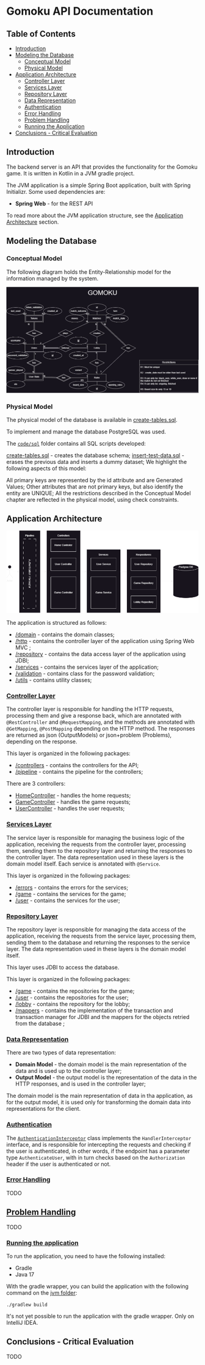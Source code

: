 # Gomoku API Documentation

## Table of Contents

* [Introduction](#introduction)
* [Modeling the Database](#modeling-the-database)
    * [Conceptual Model](#conceptual-model)
    * [Physical Model](#physical-model)
* [Application Architecture](#application-architecture)
    * [Controller Layer](#controller-layer)
    * [Services Layer](#services-layer)
    * [Repository Layer](#repository-layer)
    * [Data Representation](#data-representation)
    * [Authentication](#authentication)
    * [Error Handling](#error-handling)
    * [Problem Handling](#problem-handling)
    * [Running the Application](#running-the-application)
* [Conclusions - Critical Evaluation](#conclusions---critical-evaluation)

## Introduction

The backend server is an API that provides the functionality for the Gomoku game.
It is written in Kotlin in a JVM gradle project.

The JVM application is a simple Spring Boot application, built with Spring Initializr.
Some used dependencies are:

* **Spring Web** - for the REST API

To read more about the JVM application structure, see the [Application Architecture](#application-architecture)
section.

## Modeling the Database

### Conceptual Model

The following diagram holds the Entity-Relationship model for the information managed by the system.

![ER Diagram](../docs/diagrams/EA_Model-diagram.jpg)

### Physical Model

The physical model of the database is available in [create-tables.sql](../code/jvm/src/sql/create-tables.sql).

To implement and manage the database PostgreSQL was used.

The [`code/sql`](../code/jvm/src/sql) folder contains all SQL scripts developed:

[create-tables.sql](../code/jvm/src/sql/create-tables.sql) - creates the database schema;
[insert-test-data.sql](../code/jvm/src/sql/insert-test-data.sql) - erases the previous data and inserts a dummy dataset;
We highlight the following aspects of this model:

All primary keys are represented by the id attribute and are Generated Values;
Other attributes that are not primary keys, but also identify the entity are UNIQUE;
All the restrictions described in the Conceptual Model chapter are reflected in the physical model, using check constraints.


## Application Architecture

![Application architecture](diagrams/Backend-diagram-Page-5.drawio.png)

The application is structured as follows:

- [/domain](../code/jvm/src/main/kotlin/gomoku/server/domain) - contains the domain classes;
- [/http](../code/jvm/src/main/kotlin/gomoku/server/http) - contains the controller layer of the application using Spring Web MVC ;
- [/repository](../code/jvm/src/main/kotlin/gomoku/server/repository) - contains the data access layer of the application using JDBI;
- [/services](../code/jvm/src/main/kotlin/gomoku/server/services) - contains the services layer of the application;
- [/validation](../code/jvm/src/main/kotlin/gomoku/server/validation) - contains class for the password validation;
- [/utils](../code/jvm/src/main/kotlin/gomoku/utils) - contains utility classes;

### [Controller Layer](../code/jvm/src/main/kotlin/gomoku/server/http)

The controller layer is responsible for handling the HTTP requests, processing them and give a response back, which are 
annotated with `@RestController` and `@RequestMapping`, and the methods are annotated with `@GetMapping`, `@PostMapping`
depending on the HTTP method. The responses are returned as json (OutputModels) or json+problem (Problems), depending on
the response.

This layer is organized in the following packages:
- [/controllers](../code/jvm/src/main/kotlin/gomoku/server/http/controllers) - contains the controllers for the API;
- [/pipeline](../code/jvm/src/main/kotlin/gomoku/server/http/pipeline) - contains the pipeline for the controllers;

There are 3 controllers:
- [HomeController](../code/jvm/src/main/kotlin/gomoku/server/http/controllers/HomeController.kt) - handles the home requests;
- [GameController](../code/jvm/src/main/kotlin/gomoku/server/http/controllers/game/GameController.kt) - handles the game requests;
- [UserController](../code/jvm/src/main/kotlin/gomoku/server/http/controllers/user/UserController.kt) - handles the user requests;

### [Services Layer](../code/jvm/src/main/kotlin/gomoku/server/services)

The service layer is responsible for managing the business logic of the application, receiving the requests from the 
controller layer, processing them, sending them to the repository layer and returning the responses to the 
controller layer. The data representation used in these layers is the domain model itself.
Each service is annotated with `@Service`.

This layer is organized in the following packages:
- [/errors](../code/jvm/src/main/kotlin/gomoku/server/services/errors) - contains the errors for the services;
- [/game](../code/jvm/src/main/kotlin/gomoku/server/services/game) - contains the services for the game;
- [/user](../code/jvm/src/main/kotlin/gomoku/server/services/user) - contains the services for the user;


### [Repository Layer](../code/jvm/src/main/kotlin/gomoku/server/repository)

The repository layer is responsible for managing the data access of the application, receiving the requests from the 
service layer, processing them, sending them to the database and returning the responses to the service layer.
The data representation used in these layers is the domain model itself.

This layer uses JDBI to access the database.

This layer is organized in the following packages:
- [/game](../code/jvm/src/main/kotlin/gomoku/server/repository/game) - contains the repositories for the game;
- [/user](../code/jvm/src/main/kotlin/gomoku/server/repository/user) - contains the repositories for the user;
- [/lobby](../code/jvm/src/main/kotlin/gomoku/server/repository/lobby) - contains the repository for the lobby;
- [/mappers](../code/jvm/src/main/kotlin/gomoku/server/repository/jdbi) - contains the implementation of the transaction 
and transaction manager for JDBI and the mappers for the objects retried from the database ;

### [Data Representation](../code/jvm/src/main/kotlin/gomoku/server/domain)
 There are two types of data representation:

- **Domain Model** - the domain model is the main representation of the data and is used up to the controller layer;
- **Output Model** - the output model is the representation of the data in the HTTP responses, and is used in the 
controller layer;

The domain model is the main representation of data in tha application, as for the output model, it is used only for
transforming the domain data into representations for the client.

### [Authentication](../code/jvm/src/main/kotlin/gomoku/server/http/pipeline)
The [`AuthenticationInterceptor`](../code/jvm/src/main/kotlin/gomoku/server/http/pipeline/AuthenticationInterceptor.kt)
class implements the `HandlerInterceptor` interface, and is responsible for intercepting the requests and checking if
the user is authenticated, in other words, if the endpoint has a parameter type `AuthenticateUser`, with in turn checks 
based on the `Authorization` header if the user is authenticated or not.

### [Error Handling](../code/jvm/src/main/kotlin/gomoku/server/http/ExceptionHandler.kt)
 TODO

## [Problem Handling](../code/jvm/src/main/kotlin/gomoku/server/http/controllers/media/Problem.kt)
 TODO

### [Running the application](../code/jvm)

To run the application, you need to have the following installed:

- Gradle
- Java 17

With the gradle wrapper, you can build the application with the following command on the [jvm folder](../code/jvm):

```shell
./gradlew build
```

It's not yet possible to run the application with the gradle wrapper. Only on IntelliJ IDEA.


## Conclusions - Critical Evaluation

TODO